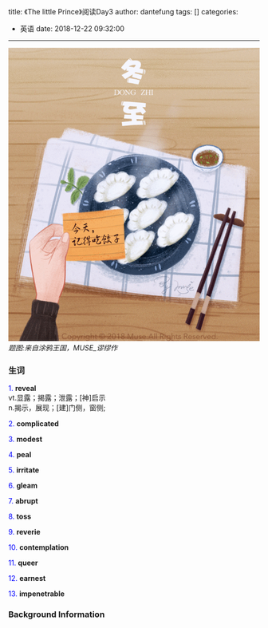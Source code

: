 title: 《The little Prince》阅读Day3
author: dantefung
tags: []
categories:
  - 英语
date: 2018-12-22 09:32:00
---

![upload successful](/images/pasted-13.png)
*题图:来自涂鸦王国，MUSE_谬缪作*

### 生词
<font color="blue">1.</font> **reveal**
<br/>vt.显露；揭露；泄露；[神]启示
<br/>n.揭示，展现；[建]门侧，窗侧;

<font color="blue">2.</font> **complicated**

<font color="blue">3.</font> **modest**

<font color="blue">4.</font> **peal**

<font color="blue">5.</font> **irritate**

<font color="blue">6.</font> **gleam**

<font color="blue">7.</font> **abrupt**

<font color="blue">8.</font> **toss**

<font color="blue">9.</font> **reverie**

<font color="blue">10.</font> **contemplation**

<font color="blue">11.</font> **queer**

<font color="blue">12.</font> **earnest**

<font color="blue">13.</font> **impenetrable**

### Background Information

